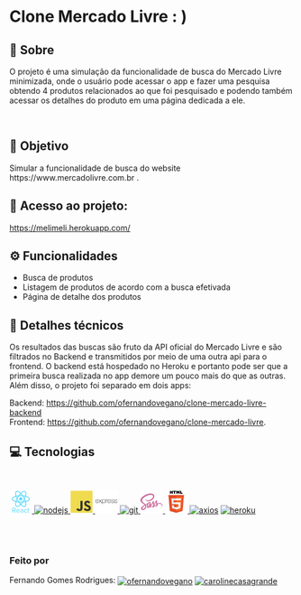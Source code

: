 # Clone Mercado Livre : )

## 📑 Sobre
<p>O projeto é uma simulação da funcionalidade de busca do Mercado Livre minimizada, onde o usuário pode acessar o app e fazer uma pesquisa obtendo 4 produtos relacionados ao que foi pesquisado e podendo também acessar os detalhes do produto em uma página dedicada a ele. </p>

</br>

## 🎯 Objetivo
 <p> Simular a funcionalidade de busca do website https://www.mercadolivre.com.br .
 </p>
 
## 🚀 Acesso ao projeto:

https://melimeli.herokuapp.com/

## ⚙️ Funcionalidades
- Busca de produtos
- Listagem de produtos de acordo com a busca efetivada
- Página de detalhe dos produtos


## 🔧 Detalhes técnicos
<p>  Os resultados das buscas são fruto da API oficial do Mercado Livre e são filtrados no Backend e transmitidos por meio de uma outra api para o frontend. O backend está hospedado no Heroku e portanto pode ser que a primeira busca realizada no app demore um pouco mais do que as outras. Além disso, o projeto foi separado em dois apps:
  
</br>

Backend: https://github.com/ofernandovegano/clone-mercado-livre-backend
</br>
Frontend: https://github.com/ofernandovegano/clone-mercado-livre.
</p>
 
## 💻 Tecnologias
</br>
<p align="left">
<a href="https://reactjs.org/" target="_blank"> <img src="https://raw.githubusercontent.com/devicons/devicon/master/icons/react/react-original-wordmark.svg" alt="react" width="40" height="40"/> </a> 
<a href="https://nodejs.org" target="_blank"> <img src="https://api.iconify.design/logos:nodejs.svg" alt="nodejs" width="40" height="40"/> </a> 
<a href="https://developer.mozilla.org/en-US/docs/Web/JavaScript" target="_blank"> <img src="https://raw.githubusercontent.com/devicons/devicon/master/icons/javascript/javascript-original.svg" alt="javascript" width="40" height="40"/> </a> 
<a href="https://expressjs.com" target="_blank"> <img src="https://raw.githubusercontent.com/devicons/devicon/master/icons/express/express-original-wordmark.svg" alt="express" width="40" height="40"/> 
<a href="https://git-scm.com/" target="_blank"> <img src="https://www.vectorlogo.zone/logos/git-scm/git-scm-icon.svg" alt="git" width="40" height="40"/> </a> 
<a href="https://sass-lang.com" target="_blank"> <img src="https://raw.githubusercontent.com/devicons/devicon/master/icons/sass/sass-original.svg" alt="sass" width="40" height="40"/> </a>
<a href="https://www.w3.org/html/" target="_blank"> <img src="https://raw.githubusercontent.com/devicons/devicon/master/icons/html5/html5-original-wordmark.svg" alt="html5" width="40" height="40"/> </a> 
<a href="https://axios-http.com/docs/intro" target="_blank"> <img src="https://cdn.icon-icons.com/icons2/2699/PNG/512/axios_logo_icon_168545.png" alt="axios" width="40" height="40"/></a>
<a href="https://heroku.com" target="_blank"> <img src="https://www.vectorlogo.zone/logos/heroku/heroku-icon.svg" alt="heroku" width="40" height="40"/> </a>
</p>

</br>

</br>

<h3 align="left">
Feito por 
</h3>

<p align="left"> Fernando Gomes Rodrigues:
<a href="https://github.com/ofernandovegano" target="blank"><img align="center" src="https://image.flaticon.com/icons/png/512/733/733609.png" alt="ofernandovegano" height="25" width="25" /></a>
<a href="https://www.linkedin.com/in/fernandogomesrodrigues/" target="blank"><img align="center" src="https://raw.githubusercontent.com/rahuldkjain/github-profile-readme-generator/master/src/images/icons/Social/linked-in-alt.svg" alt="carolinecasagrande" height="30" width="40" /></a> 
</p>
